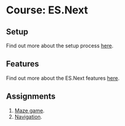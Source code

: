 # Course: ES.Next

## Setup
Find out more about the setup process [here](./doc/Setup.md).

## Features
Find out more about the ES.Next features [here](./doc/Features.md).

## Assignments

1. [Maze game](./doc/assignment/1_Maze.md).
2. [Navigation](./doc/assignment/2_Navigation.md).